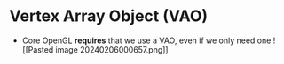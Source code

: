 # Vertex Array Object (VAO)
- Core OpenGL **requires** that we use a VAO, even if we only need one
![[Pasted image 20240206000657.png]]